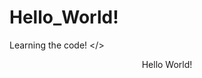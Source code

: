 # Hello_World!
Learning the code! &lt;/>

<html>
  <head></head>
  <body>
    <header>Hello World!</header>
  </body>
